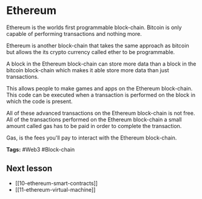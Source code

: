 # Ethereum
Ethereum is the worlds first programmable block-chain. Bitcoin is only capable of performing transactions and nothing more.

Ethereum is another block-chain that takes the same approach as bitcoin but allows the its crypto currency called ether to be programmable.

A block in the Ethereum block-chain can store more data than a block in the bitcoin block-chain which makes it able store more data than just transactions.

This allows people to make games and apps on the Ethereum block-chain. This code can be executed when a transaction is performed on the block in which the code is present.

All of these advanced transactions on the Ethereum block-chain is not free. All of the transactions performed on the Ethereum block-chain a small amount called gas has to be paid in order to complete the transaction.

Gas, is the fees you'll pay to interact with the Ethereum block-chain.

**Tags:** #Web3 #Block-chain 

## Next lesson
- [[10-ethereum-smart-contracts]]
- [[11-ethereum-virtual-machine]]